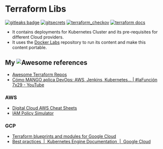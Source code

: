 # Terraform Libs

[![gitleaks badge](https://img.shields.io/badge/protected%20by-gitleaks-blue)](https://github.com/zricethezav/gitleaks#pre-commit) [![gitsecrets](https://img.shields.io/badge/protected%20by-gitsecrets-blue)](https://github.com/awslabs/git-secrets) [![terraform_checkov](https://img.shields.io/badge/protected%20by-checkov-blue)](https://github.com/bridgecrewio/checkov) [![terraform docs](https://img.shields.io/badge/docs%20by-terraformdocs-blue)](https://github.com/terraform-docs/terraform-docs/)

- It contains deployments for Kubernetes Cluster and its pre-requisites for different Cloud providers.
- It uses the [Docker Labs](https://github.com/carlosrodlop/docker-labs) repository to run its content and make this content portable.

## My ![Awesome](https://cdn.rawgit.com/sindresorhus/awesome/d7305f38d29fed78fa85652e3a63e154dd8e8829/media/badge.svg) references

- [Awesome Terraform Repos](https://github.com/stars/carlosrodlop/lists/iac-terraform)
- [Cómo MANGO aplica DevOps: AWS, Jenkins, Kubernetes… | #laFunción 7x29 - YouTube](https://www.youtube.com/watch?v=61C6wD_y1HA&t=195s)

### AWS

- [Digital Cloud AWS Cheat Sheets](https://digitalcloud.training/aws-cheat-sheets/)
- [IAM Policy Simulator](https://policysim.aws.amazon.com/home/index.jsp?#)

### GCP

- [Terraform blueprints and modules for Google Cloud](https://cloud.google.com/docs/terraform/blueprints/terraform-blueprints)
- [Best practices  |  Kubernetes Engine Documentation  |  Google Cloud](https://cloud.google.com/kubernetes-engine/docs/best-practices)
